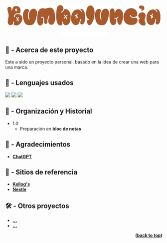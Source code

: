 <!-- LOGO PRESENTATION -->
<section id= "top">
<div align="center">
  <img src="logo.png" alt="Logo">
</div>
<div align="center">
   <a href="https://github.com/Sailok25">
    <img src="by.png" alt="bysailok" width=150>
    </a>
</div>


<!-- ACERCA DE ESTE PROYECTO -->
## 🚧 - Acerca de este proyecto
Este a sido un proyecto personal, basado en la idea de crear una web para una marca.

## 🎯 - Lenguajes usados
<img src="https://img.shields.io/badge/HTML5-E34F26?style=for-the-badge&logo=html5&logoColor=white"/>
<img src="https://img.shields.io/badge/CSS3-1572B6?style=for-the-badge&logo=css3&logoColor=white"/>
<img src="https://img.shields.io/badge/JavaScript-323330?style=for-the-badge&logo=javascript&logoColor=F7DF1E"/>

## 📖 - Organización y Historial
* 1.0
    * Preparación en <b>bloc de notas<b/>




<!-- AGRADECIMIENTOS -->
## 🥇 - Agradecimientos
* <a href="https://chat.openai.com/">ChatGPT</a>

## 🙌 - Sitios de referencia
* <a href="https://www.kelloggs.es/">Kellog's</a>
* <a href="https://empresa.nestle.es/es">Nestle</a>




<!-- LINKS -->
## 🛠️ - Otros proyectos
* <a href="Link">...</a>
* <a href="Link">...</a>

<p align="right">(<a href="#top">back to top</a>)</p>

